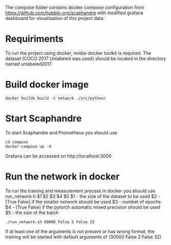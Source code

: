 The compose folder contains docker compose configuration from https://github.com/hubblo-org/scaphandre with modified grafana dashboard for visualisation of this project data.

# Requiriments
To run the project using docker, nvidia-docker toolkit is required.
The dataset (COCO 2017 Unlabeled was used) should be located in the directory named unlabeled2017.

# Build docker image
```
docker buildx build -t network ./src/python/
```
# Start Scaphandre
To start Scaphandre and Prometheus you should use
```
cd compose
docker-compose up -d
```
Grafana can be accessed on http://localhost:3000

# Run the network in docker
To run the training and measurement process in docker you should use run_network.h $1 $2 $3 $4 $5
$1 - the size of the dataset to be used
$2 - [True False] if the smaller network should be used
$3 - numbet of epochs
$4 - [True False] if the pytorch automatic mixed precision should be used
$5 - the size of the batch 
```
./run_network.sh 60000 False 5 False 32
``` 
If at least one of the arguments is not present or has wrong format, the training will be started with default arguments of (30000 False 2 False 32)

